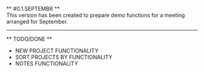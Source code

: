 ** #0.1.SEPTEMBR **  
This version has been created to prepare demo functions for a meeting arranged for September.

---

** TODO/DONE **

* NEW PROJECT FUNCTIONALITY
* SORT PROJECTS BY FUNCTIONALITY
* NOTES FUNCTIONALITY